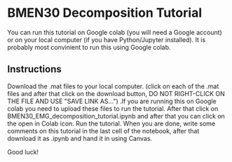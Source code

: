 # BMEN30 Decomposition Tutorial
You can run this tutorial on Google colab (you will need a Google account) or on your local computer (if you have Python/Jupyter installed). It is probably most convinient to run this using Google colab.
## Instructions
Download the .mat files to your local computer. (click on each of the .mat files and after that click on the download button, DO NOT RIGHT-CLICK ON THE FILE AND USE "SAVE LINK AS...") .If you are running this on Google colab you need to upload these files to run the tutorial.
After that click on BMEN30_EMG_decomposition_tutorial.ipynb and after that you can click on the open in Colab icon. Run the tutorial. When you are done, write some comments on this tutorial in the last cell of the notebook, after that download it as .ipynb and hand it in using Canvas.

Good luck! 
